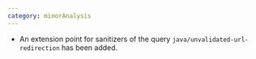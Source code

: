 ```yaml
---
category: minorAnalysis
---
```

* An extension point for sanitizers of the query `java/unvalidated-url-redirection` has been added.
